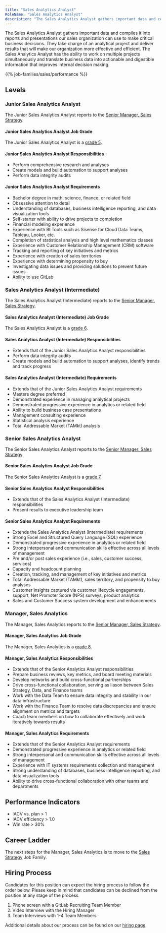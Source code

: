 ```yaml
---
title: "Sales Analytics Analyst"
RoleName: "Sales Analytics Analyst"
description: "The Sales Analytics Analyst gathers important data and compiles it into reports and presentations our sales organization can use to make critical business decisions."
---
```


The Sales Analytics Analyst gathers important data and compiles it into reports and presentations our sales organization can use to make critical business decisions. They take charge of an analytical project and deliver results that will make our organization more effective and efficient. The Sales Analytics Analyst has the ability to work on multiple projects simultaneously and translate business data into actionable and digestible information that improves internal decision making.

{{% job-families/sales/performance %}}

## Levels

### Junior Sales Analytics Analyst

The Junior Sales Analytics Analyst reports to the [Senior Manager, Sales Strategy](/job-families/sales/sales-strategy/).

#### Junior Sales Analytics Analyst Job Grade

The Junior Sales Analytics Analyst is a [grade 5](/handbook/total-rewards/compensation/compensation-calculator/#gitlab-job-grades).

#### Junior Sales Analytics Analyst Responsibilities

- Perform comprehensive research and analyses
- Create models and build automation to support analyses
- Perform data integrity audits

#### Junior Sales Analytics Analyst Requirements

- Bachelor degree in math, science, finance, or related field
- Obsessive attention to detail
- Understanding of databases, business intelligence reporting, and data visualization tools
- Self-starter with ability to drive projects to completion
- Financial modeling experience
- Experience with BI Tools such as Sisense for Cloud Data Teams, Tableau, Looker, etc.
- Completion of statistical analysis and high level mathematics classes
- Experience with Customer Relationship Management (CRM) software
- Tracking and reporting of key initiatives and metrics
- Experience with creation of sales territories
- Experience with determining propensity to buy
- Investigating data issues and providing solutions to prevent future issues
- Ability to use GitLab

### Sales Analytics Analyst (Intermediate)

The Sales Analytics Analyst (Intermediate) reports to the [Senior Manager, Sales Strategy](/job-families/sales/sales-strategy/).

#### Sales Analytics Analyst (Intermediate) Job Grade

The Sales Analytics Analyst is a [grade 6](/handbook/total-rewards/compensation/compensation-calculator/#gitlab-job-grades).

#### Sales Analytics Analyst (Intermediate) Responsibilities

- Extends that of the Junior Sales Analytics Analyst responsibilities
- Perform data integrity audits
- Create models and build automation to support analyses, identify trends and track progress

#### Sales Analytics Analyst (Intermediate) Requirements

- Extends that of the Junior Sales Analytics Analyst requirements
- Masters degree preferred
- Demonstrated experience in managing analytical projects
- Demonstrated progressive experience in analytics or related field
- Ability to build business case presentations
- Management consulting experience
- Statistical analysis experience
- Total Addressable Market (TAMkt) analysis

### Senior Sales Analytics Analyst

The Senior Sales Analytics Analyst reports to the [Senior Manager, Sales Strategy](/job-families/sales/sales-strategy/).

#### Senior Sales Analytics Analyst Job Grade

The Senior Sales Analytics Analyst is a [grade 7](/handbook/total-rewards/compensation/compensation-calculator/#gitlab-job-grades).

#### Senior Sales Analytics Analyst Responsibilities

- Extends that of the Sales Analytics Analyst (Intermediate) responsibilities
- Present results to executive leadership team

#### Senior Sales Analytics Analyst Requirements

- Extends the Sales Analytics Analyst (Intermediate) requirements
- Strong Excel and Structured Query Language (SQL) experience
- Demonstrated progressive experience in analytics or related field
- Strong interpersonal and communication skills effective across all levels of management
- Pre and/or post sales experience (i.e., sales, customer success, services)
- Capacity and headcount planning
- Creation, tracking, and management of key initiatives and metrics
- Total Addressable Market (TAMkt), sales territory, and propensity to buy analyses
- Customer insights captured via customer lifecycle engagements, support, Net Promoter Score (NPS) surveys, product analytics
- Sales and Customer Success system development and enhancements

### Manager, Sales Analytics

The Manager, Sales Analytics reports to the [Senior Manager, Sales Strategy](/job-families/sales/sales-strategy/).

#### Manager, Sales Analytics  Job Grade

The Manager, Sales Analytics is a [grade 8](/handbook/total-rewards/compensation/compensation-calculator/#gitlab-job-grades).

#### Manager, Sales Analytics  Responsibilities

- Extends that of the Senior Analytics Analyst responsibilities
- Prepare business reviews, key metrics, and board meeting materials
- Develop networks and build cross-functional partnerships
- Drive cross-functional collaboration, serving as liason between Sales Strategy, Data, and Finance teams
- Work with the Data Team to ensure data integrity and stability in our data infrastructure
- Work with the Finance Team to resolve data discrepancies and ensure alignment on metrics and targets
- Coach team members on how to collaborate effectively and work iteratively towards results

#### Manager, Sales Analytics Requirements

- Extends that of the Senior Analytics Analyst requirements
- Demonstrated progressive experience in analytics or related field
- Strong interpersonal and communication skills effective across all levels of management
- Experience with IT systems requirements collection and management
- Strong understanding of databases, business intelligence reporting, and data visualization tools
- Ability to drive cross-functional collaboration with other teams and departments

## Performance Indicators

- IACV vs. plan > 1
- IACV efficiency > 1.0
- Win rate > 30%

## Career Ladder

The next steps for the Manager, Sales Analytics is to move to the [Sales Strategy](/job-families/sales/sales-strategy/) Job Family.

## Hiring Process

Candidates for this position can expect the hiring process to follow the order below. Please keep in mind that candidates can be declined from the position at any stage of the process.

1. Phone screen with a GitLab Recruiting Team Member
1. Video Interview with the Hiring Manager
1. Team Interviews with 1-4 Team Members

Additional details about our process can be found on our [hiring page](/handbook/hiring/).
